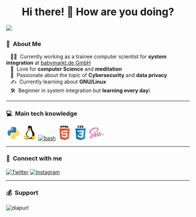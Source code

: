 <h1 align="center">Hi there! 👋 How are you doing?</h1>
<p align="left"><img src="https://komarev.com/ghpvc/?username=diapurl&style=for-the-badge&color=lightgrey&label=PROFILE+VIEWS" alhttps://komarev.com/ghpvc/?username=diapurl&style=flat-square&color=lightgrey&label=PROFILE+VIEWSt="diapurl"/></p>

### :space_invader: &nbsp;About Me

&nbsp;&nbsp;&nbsp;:technologist: &nbsp;Currently working as a trainee computer scientist for **system integration** at [babymarkt.de GmbH](https://github.com/Baby-Markt)\
&nbsp;&nbsp;&nbsp;:seedling: &nbsp;Love for **computer Science** and **meditation**\
&nbsp;&nbsp;&nbsp;:heartbeat: &nbsp;Passionate about the topic of **Cybersecurity** and **data privacy**\
&nbsp;&nbsp;&nbsp;:writing_hand: &nbsp;Currently learning about **GNU/Linux**\
&nbsp;&nbsp;&nbsp;:hammer_and_wrench: &nbsp;Beginner in system integration but **learning every day**\

<hr> 

### :computer: &nbsp;Main tech knowledge
<a href="https://www.python.org" target="_blank" rel="noreferrer"> <img src="https://raw.githubusercontent.com/devicons/devicon/master/icons/python/python-original.svg" alt="python" width="40" height="40"/></a>
<a href="https://www.linux.org/" target="_blank" rel="noreferrer"> <img src="https://raw.githubusercontent.com/devicons/devicon/master/icons/linux/linux-original.svg" alt="linux" width="40" height="40"/></a>
<a href="https://www.gnu.org/software/bash/" target="_blank" rel="noreferrer"> <img src="https://www.vectorlogo.zone/logos/gnu_bash/gnu_bash-icon.svg" alt="bash" width="40" height="40"/></a>
<a href="https://www.w3.org/html/" target="_blank" rel="noreferrer"> <img src="https://raw.githubusercontent.com/devicons/devicon/master/icons/html5/html5-original-wordmark.svg" alt="html5" width="40" height="40"/></a>
<a href="https://www.w3schools.com/css/" target="_blank" rel="noreferrer"> <img src="https://raw.githubusercontent.com/devicons/devicon/master/icons/css3/css3-original-wordmark.svg" alt="css3" width="40" height="40"/></a>
<a href="https://sass-lang.com" target="_blank" rel="noreferrer"> <img src="https://raw.githubusercontent.com/devicons/devicon/master/icons/sass/sass-original.svg" alt="sass" width="40" height="40"/></a>

<hr>
 
### :electric_plug: &nbsp;Connect with me
<a href="https://twitter.com/diapurl" target="blank_"><img align="center" src="https://www.vectorlogo.zone/logos/twitter/twitter-official.svg" alt="Twitter" height="30"/></a>
<a href="https://twitter.com/diapurl" target="blank_"><img align="center" src="https://www.vectorlogo.zone/logos/instagram/instagram-icon.svg" alt="Instagram" height="30"/></a>


<hr>
 
### :moneybag: &nbsp;Support
<a href="https://www.buymeacoffee.com/diapurl"> <img align="left" src="https://cdn.buymeacoffee.com/buttons/v2/default-yellow.png" height="50" width="210" alt="diapurl" /></a>
